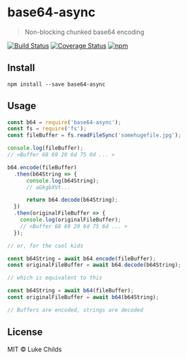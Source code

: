 # base64-async

> Non-blocking chunked base64 encoding

[![Build Status](https://travis-ci.org/lukechilds/base64-async.svg?branch=master)](https://travis-ci.org/lukechilds/base64-async)
[![Coverage Status](https://coveralls.io/repos/github/lukechilds/base64-async/badge.svg?branch=master)](https://coveralls.io/github/lukechilds/base64-async?branch=master)
[![npm](https://img.shields.io/npm/v/base64-async.svg)](https://www.npmjs.com/package/base64-async)

## Install

```shell
npm install --save base64-async
```

## Usage

```js
const b64 = require('base64-async');
const fs = require('fs');
const fileBuffer = fs.readFileSync('somehugefile.jpg');

console.log(fileBuffer);
// <Buffer 68 69 20 6d 75 6d ... >

b64.encode(fileBuffer)
  .then(b64String => {
      console.log(b64String);
      // aGkgbXVt...

      return b64.decode(b64String);
  })
  .then(originalFileBuffer => {
    console.log(originalFileBuffer);
    // <Buffer 68 69 20 6d 75 6d ... >
  });

// or, for the cool kids

const b64String = await b64.encode(fileBuffer);
const originalFileBuffer = await b64.decode(b64String);

// which is equivalent to this

const b64String = await b64(fileBuffer);
const originalFileBuffer = await b64(b64String);

// Buffers are encoded, strings are decoded
```

## License

MIT © Luke Childs
